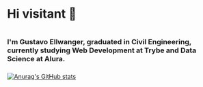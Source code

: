 # Hi visitant 👋 <h1>

### I'm  Gustavo Ellwanger, graduated in Civil Engineering, currently studying Web Development at Trybe and Data Science at Alura. <h3>
  
  [![Anurag's GitHub stats](https://github-readme-stats.vercel.app/api?username=gellwanger&show_icons=true&theme=dark)](https://github.com/anuraghazra/github-readme-stats)
